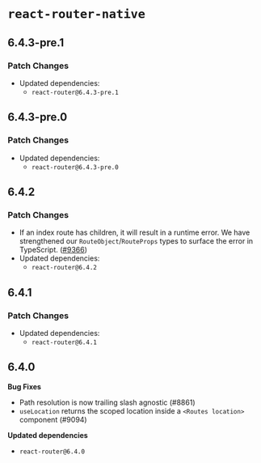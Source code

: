 # `react-router-native`

## 6.4.3-pre.1

### Patch Changes

- Updated dependencies:
  - `react-router@6.4.3-pre.1`

## 6.4.3-pre.0

### Patch Changes

- Updated dependencies:
  - `react-router@6.4.3-pre.0`

## 6.4.2

### Patch Changes

- If an index route has children, it will result in a runtime error. We have strengthened our `RouteObject`/`RouteProps` types to surface the error in TypeScript. ([#9366](https://github.com/remix-run/react-router/pull/9366))
- Updated dependencies:
  - `react-router@6.4.2`

## 6.4.1

### Patch Changes

- Updated dependencies:
  - `react-router@6.4.1`

## 6.4.0

**Bug Fixes**

- Path resolution is now trailing slash agnostic (#8861)
- `useLocation` returns the scoped location inside a `<Routes location>` component (#9094)

**Updated dependencies**

- `react-router@6.4.0`
